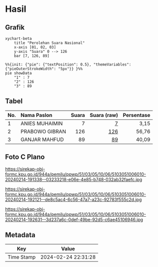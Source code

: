 # Hasil

## Grafik

```mermaid
xychart-beta
    title "Perolehan Suara Nasional"
    x-axis [01, 02, 03]
    y-axis "Suara" 0 --> 126
    bar [7, 126, 89]
```

```mermaid
%%{init: {"pie": {"textPosition": 0.5}, "themeVariables": {"pieOuterStrokeWidth": "5px"}} }%%
pie showData
    "1" : 7
    "2" : 126
    "3" : 89
```

## Tabel

| No. | Nama Paslon    | Suara | Suara (raw) | Persentase |
|:--- |:-------------- | -----:| -----------:| ----------:|
| 1   | ANIES MUHAIMIN | 7     | [7][p-1]    | 3,15       |
| 2   | PRABOWO GIBRAN | 126   | [126][p-2]  | 56,76      |
| 3   | GANJAR MAHFUD  | 89    | [89][p-3]   | 40,09      |


[p-1]: https://github.com/gigit-pemilu/pemilu-2024/blob/main/pilpres/hitung-suara/sub/51-bali/sub/03-badung/sub/05-kuta-selatan/sub/1006-jimbaran/sub/010-tps/sub/paslon-1.txt
[p-2]: https://github.com/gigit-pemilu/pemilu-2024/blob/main/pilpres/hitung-suara/sub/51-bali/sub/03-badung/sub/05-kuta-selatan/sub/1006-jimbaran/sub/010-tps/sub/paslon-2.txt
[p-3]: https://github.com/gigit-pemilu/pemilu-2024/blob/main/pilpres/hitung-suara/sub/51-bali/sub/03-badung/sub/05-kuta-selatan/sub/1006-jimbaran/sub/010-tps/sub/paslon-3.txt

## Foto C Plano

https://sirekap-obj-formc.kpu.go.id/944a/pemilu/ppwp/51/03/05/10/06/5103051006010-20240214-191338--03233218-e06e-4e85-b748-032ab32faefc.jpg

https://sirekap-obj-formc.kpu.go.id/944a/pemilu/ppwp/51/03/05/10/06/5103051006010-20240214-192121--de8c5ac4-6c56-47a7-a23c-92783f555c2d.jpg

https://sirekap-obj-formc.kpu.go.id/944a/pemilu/ppwp/51/03/05/10/06/5103051006010-20240214-192631--3d237a6c-0def-49be-92d5-c6ae45106946.jpg


## Metadata

| Key        | Value               |
| ---------- | ------------------- |
| Time Stamp | 2024-02-24 22:31:28 |




